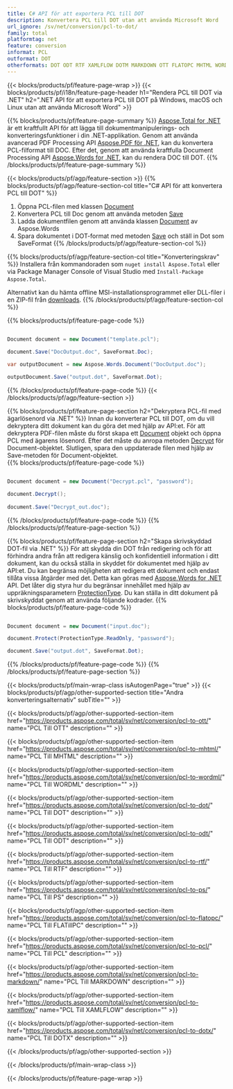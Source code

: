 ```yaml
---
title: C# API för att exportera PCL till DOT
description: Konvertera PCL till DOT utan att använda Microsoft Word
url_ignore: /sv/net/conversion/pcl-to-dot/
family: total
platformtag: net
feature: conversion
informat: PCL
outformat: DOT
otherformats: DOT ODT RTF XAMLFLOW DOTM MARKDOWN OTT FLATOPC MHTML WORDML DOTX PS
---
```

{{< blocks/products/pf/feature-page-wrap >}}
{{< blocks/products/pf/i18n/feature-page-header h1="Rendera PCL till DOT via .NET" h2=".NET API för att exportera PCL till DOT på Windows, macOS och Linux utan att använda Microsoft Word" >}}

{{% blocks/products/pf/feature-page-summary %}}
[Aspose.Total for .NET](https://products.aspose.com/total/net/) är ett kraftfullt API för att lägga till dokumentmanipulerings- och konverteringsfunktioner i din .NET-applikation. Genom att använda avancerad PDF Processing API [Aspose.PDF för .NET](https://products.aspose.com/pdf/net/), kan du konvertera PCL-filformat till DOC. Efter det, genom att använda kraftfulla Document Processing API [Aspose.Words for .NET](https://products.aspose.com/words/net/), kan du rendera DOC till DOT.
{{% /blocks/products/pf/feature-page-summary  %}}

{{< blocks/products/pf/agp/feature-section >}}
{{% blocks/products/pf/agp/feature-section-col title="C# API för att konvertera PCL till DOT" %}}
1. Öppna PCL-filen med klassen [Document](https://reference.aspose.com/pdf/net/aspose.pdf/document)
2. Konvertera PCL till Doc genom att använda metoden [Save](https://reference.aspose.com/pdf/net/aspose.pdf.document/save/methods/5)
3. Ladda dokumentfilen genom att använda klassen [Document](https://reference.aspose.com/words/net/aspose.words/document) av Aspose.Words
4. Spara dokumentet i DOT-format med metoden [Save](https://reference.aspose.com/words/net/aspose.words.document/save/methods/4) och ställ in Dot som SaveFormat
{{% /blocks/products/pf/agp/feature-section-col %}}

{{% blocks/products/pf/agp/feature-section-col title="Konverteringskrav" %}}
Installera från kommandoraden som ```nuget install Aspose.Total``` eller via Package Manager Console of Visual Studio med ```Install-Package Aspose.Total```.

Alternativt kan du hämta offline MSI-installationsprogrammet eller DLL-filer i en ZIP-fil från [downloads](https://downloads.aspose.com/total/net).
{{% /blocks/products/pf/agp/feature-section-col %}}

{{% blocks/products/pf/feature-page-code %}}

```cs

Document document = new Document("template.pcl");
 
document.Save("DocOutput.doc", SaveFormat.Doc); 

var outputDocument = new Aspose.Words.Document("DocOutput.doc");

outputDocument.Save("output.dot", SaveFormat.Dot);   
```

{{% /blocks/products/pf/feature-page-code %}}
{{< /blocks/products/pf/agp/feature-section >}}

{{% blocks/products/pf/feature-page-section  h2="Dekryptera PCL-fil med ägarlösenord via .NET" %}}
Innan du konverterar PCL till DOT, om du vill dekryptera ditt dokument kan du göra det med hjälp av API:et. För att dekryptera PDF-filen måste du först skapa ett [Document](https://reference.aspose.com/pdf/net/aspose.pdf/document) objekt och öppna PCL med ägarens lösenord. Efter det måste du anropa metoden [Decrypt](https://reference.aspose.com/pdf/net/aspose.pdf/document/methods/decrypt) för Document-objektet. Slutligen, spara den uppdaterade filen med hjälp av Save-metoden för Document-objektet.  
{{% blocks/products/pf/feature-page-code %}}

```cs

Document document = new Document("Decrypt.pcl", "password");

document.Decrypt();
 
document.Save("Decrypt_out.doc");
```

{{% /blocks/products/pf/feature-page-code  %}}
{{% /blocks/products/pf/feature-page-section %}}

{{% blocks/products/pf/feature-page-section  h2="Skapa skrivskyddad DOT-fil via .NET" %}}
För att skydda din DOT från redigering och för att förhindra andra från att redigera känslig och konfidentiell information i ditt dokument, kan du också ställa in skyddet för dokumentet med hjälp av API:et. Du kan begränsa möjligheten att redigera ett dokument och endast tillåta vissa åtgärder med det. Detta kan göras med [Aspose.Words for .NET](https://products.aspose.com/words/net/) API. Det låter dig styra hur du begränsar innehållet med hjälp av uppräkningsparametern [ProtectionType](https://reference.aspose.com/words/net/aspose.words/protectiontype). Du kan ställa in ditt dokument på skrivskyddat genom att använda följande kodrader. 
{{% blocks/products/pf/feature-page-code %}}

```cs

Document document = new Document("input.doc");

document.Protect(ProtectionType.ReadOnly, "password");

document.Save("output.dot", SaveFormat.Dot);    
```

{{% /blocks/products/pf/feature-page-code  %}}
{{% /blocks/products/pf/feature-page-section %}}

{{< blocks/products/pf/main-wrap-class isAutogenPage="true" >}}
{{< blocks/products/pf/agp/other-supported-section title="Andra konverteringsalternativ" subTitle="" >}}

{{< blocks/products/pf/agp/other-supported-section-item href="https://products.aspose.com/total/sv/net/conversion/pcl-to-ott/" name="PCL Till OTT" description="" >}}

{{< blocks/products/pf/agp/other-supported-section-item href="https://products.aspose.com/total/sv/net/conversion/pcl-to-mhtml/" name="PCL Till MHTML" description="" >}}

{{< blocks/products/pf/agp/other-supported-section-item href="https://products.aspose.com/total/sv/net/conversion/pcl-to-wordml/" name="PCL Till WORDML" description="" >}}

{{< blocks/products/pf/agp/other-supported-section-item href="https://products.aspose.com/total/sv/net/conversion/pcl-to-dot/" name="PCL Till DOT" description="" >}}

{{< blocks/products/pf/agp/other-supported-section-item href="https://products.aspose.com/total/sv/net/conversion/pcl-to-odt/" name="PCL Till ODT" description="" >}}

{{< blocks/products/pf/agp/other-supported-section-item href="https://products.aspose.com/total/sv/net/conversion/pcl-to-rtf/" name="PCL Till RTF" description="" >}}

{{< blocks/products/pf/agp/other-supported-section-item href="https://products.aspose.com/total/sv/net/conversion/pcl-to-ps/" name="PCL Till PS" description="" >}}

{{< blocks/products/pf/agp/other-supported-section-item href="https://products.aspose.com/total/sv/net/conversion/pcl-to-flatopc/" name="PCL Till FLATillPC" description="" >}}

{{< blocks/products/pf/agp/other-supported-section-item href="https://products.aspose.com/total/sv/net/conversion/pcl-to-pcl/" name="PCL Till PCL" description="" >}}

{{< blocks/products/pf/agp/other-supported-section-item href="https://products.aspose.com/total/sv/net/conversion/pcl-to-markdown/" name="PCL Till MARKDOWN" description="" >}}

{{< blocks/products/pf/agp/other-supported-section-item href="https://products.aspose.com/total/sv/net/conversion/pcl-to-xamlflow/" name="PCL Till XAMLFLOW" description="" >}}

{{< blocks/products/pf/agp/other-supported-section-item href="https://products.aspose.com/total/sv/net/conversion/pcl-to-dotx/" name="PCL Till DOTX" description="" >}}



{{< /blocks/products/pf/agp/other-supported-section >}}

{{< /blocks/products/pf/main-wrap-class >}}

{{< /blocks/products/pf/feature-page-wrap >}}